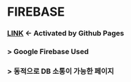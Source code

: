 # FIREBASE

### [LINK](https://oculi-s.github.io/FIREBASE/) <- Activated by Github Pages
### > Google Firebase Used
### > 동적으로 DB 소통이 가능한 페이지
